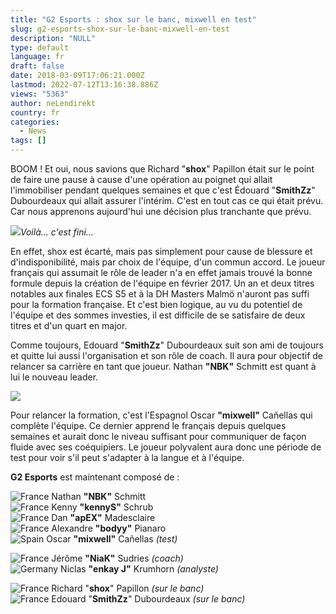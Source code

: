 ```yaml
---
title: "G2 Esports : shox sur le banc, mixwell en test"
slug: g2-esports-shox-sur-le-banc-mixwell-en-test
description: "NULL"
type: default
language: fr
draft: false
date: 2018-03-09T17:06:21.000Z
lastmod: 2022-07-12T13:16:38.886Z
views: "5363"
author: neLendirekt
country: fr
categories:
  - News
tags: []
---
```

BOOM ! Et oui, nous savions que Richard "**shox**" Papillon était sur le point de faire une pause à cause d'une opération au poignet qui allait l'immobiliser pendant quelques semaines et que c'est Édouard "**SmithZz**" Dubourdeaux qui allait assurer l'intérim. C'est en tout cas ce qui était prévu. Car nous apprenons aujourd'hui une décision plus tranchante que prévu.

![](/images/articles/5aa2ac6ca3f0d/images/2LPGi4WOMQchvaS5hpJ8iXKHE4DVnX2SN9IM6tdX.jpeg)_Voilà... c'est fini..._

En effet, shox est écarté, mais pas simplement pour cause de blessure et d'indisponibilité, mais par choix de l'équipe, d'un commun accord. Le joueur français qui assumait le rôle de leader n'a en effet jamais trouvé la bonne formule depuis la création de l'équipe en février 2017\. Un an et deux titres notables aux finales ECS S5 et à la DH Masters Malmö n'auront pas suffi pour la formation française. Et c'est bien logique, au vu du potentiel de l'équipe et des sommes investies, il est difficile de se satisfaire de deux titres et d'un quart en major. 

Comme toujours, Edouard "**SmithZz**" Dubourdeaux suit son ami de toujours et quitte lui aussi l'organisation et son rôle de coach. Il aura pour objectif de relancer sa carrière en tant que joueur. Nathan **"NBK"** Schmitt est quant à lui le nouveau leader.

![](//picture/5a1f6bad08639/pic.jpg)

Pour relancer la formation, c'est l'Espagnol Oscar **"mixwell"** Cañellas qui complète l'équipe. Ce dernier apprend le français depuis quelques semaines et aurait donc le niveau suffisant pour communiquer de façon fluide avec ses coéquipiers. Le joueur polyvalent aura donc une période de test pour voir s'il peut s'adapter à la langue et à l'équipe.

**G2 Esports** est maintenant composé de :

![France](/images/countries/fr.svg)⁠ Nathan **"NBK"** Schmitt  
![France](/images/countries/fr.svg)⁠ Kenny **"kennyS"** Schrub  
![France](/images/countries/fr.svg)⁠ Dan **"apEX"** Madesclaire  
![France](/images/countries/fr.svg)⁠ Alexandre **"bodyy"** Pianaro  
![Spain](/images/countries/es.svg)⁠ Oscar **"mixwell"** Cañellas _(test)_  
  
![France](/images/countries/fr.svg)⁠ Jérôme **"NiaK"** Sudries _(coach)_  
![Germany](/images/countries/de.svg)⁠ Niclas **"enkay J"** Krumhorn _(analyste)_

![France](/images/countries/fr.svg)⁠ Richard "**shox**" Papillon _(sur le banc)_  
![France](/images/countries/fr.svg)⁠ Edouard "**SmithZz**" Dubourdeaux _(sur le banc)_
